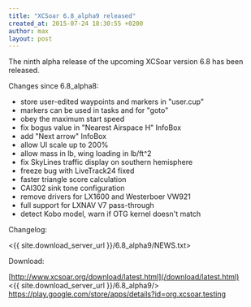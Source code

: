 ```yaml
---
title: "XCSoar 6.8_alpha9 released"
created_at: 2015-07-24 18:30:55 +0200
author: max
layout: post
---
```


The ninth alpha release of the upcoming XCSoar version 6.8 has been
released.

Changes since 6.8_alpha8:

* store user-edited waypoints and markers in "user.cup"
* markers can be used in tasks and for "goto"
* obey the maximum start speed
* fix bogus value in "Nearest Airspace H" InfoBox
* add "Next arrow" InfoBox
* allow UI scale up to 200%
* allow mass in lb, wing loading in lb/ft^2
* fix SkyLines traffic display on southern hemisphere
* freeze bug with LiveTrack24 fixed
* faster triangle score calculation
* CAI302 sink tone configuration
* remove drivers for LX1600 and Westerboer VW921
* full support for LXNAV V7 pass-through
* detect Kobo model, warn if OTG kernel doesn't match

Changelog:

  <{{ site.download_server_url }}/6.8_alpha9/NEWS.txt>

Download:

 [http://www.xcsoar.org/download/latest.html](/download/latest.html)  
 <{{ site.download_server_url }}/6.8_alpha9/>  
 <https://play.google.com/store/apps/details?id=org.xcsoar.testing>
